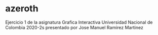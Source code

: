 # azeroth
Ejercicio 1 de la asignatura Grafica Interactiva Universidad Nacional de Colombia 2020-2s presentado por Jose Manuel Ramirez Martinez
